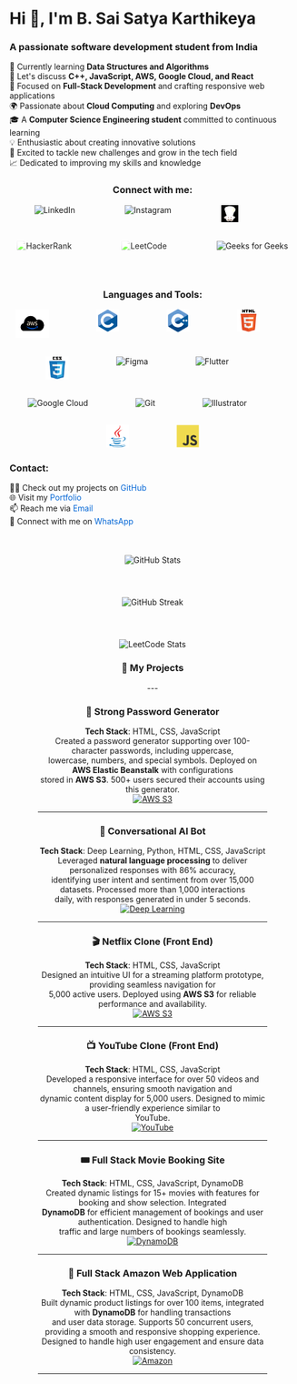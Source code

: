 <h1 align="left">Hi 👋, I'm B. Sai Satya Karthikeya</h1>
<h3 align="left">A passionate software development student from India</h3>

<p align="left">
  🌱 Currently learning <strong>Data Structures and Algorithms</strong><br>
  💬 Let's discuss <strong>C++, JavaScript, AWS, Google Cloud, and React</strong><br>
  🎯 Focused on <strong>Full-Stack Development</strong> and crafting responsive web applications<br>
  🌍 Passionate about <strong>Cloud Computing</strong> and exploring <strong>DevOps</strong><br>
  🎓 A <strong>Computer Science Engineering student</strong> committed to continuous learning<br>
  💡 Enthusiastic about creating innovative solutions<br>
  🚀 Excited to tackle new challenges and grow in the tech field<br>
  📈 Dedicated to improving my skills and knowledge<br>
</p>

<h3 align="center">Connect with me:</h3>
<p align="center" style="display: flex; justify-content: center; gap: 30px; flex-wrap: wrap;">
  <a href="https://linkedin.com/in/saisatyakarthikeya" target="_blank" rel="noreferrer" style="text-decoration: none;">
    <img src="https://raw.githubusercontent.com/rahuldkjain/github-profile-readme-generator/master/src/images/icons/Social/linked-in-alt.svg" alt="LinkedIn" height="30" width="30" />
  </a>
  &nbsp;&nbsp;&nbsp;  &nbsp;&nbsp;&nbsp;
  <a href="https://instagram.com/karthikeya03" target="_blank" rel="noreferrer" style="text-decoration: none;">
    <img src="https://raw.githubusercontent.com/rahuldkjain/github-profile-readme-generator/master/src/images/icons/Social/instagram.svg" alt="Instagram" height="30" width="30" />
  </a>
    &nbsp;&nbsp;&nbsp;  &nbsp;&nbsp;&nbsp;
  <a href="https://www.codechef.com/users/karthikeya_03" target="_blank" rel="noreferrer" style="text-decoration: none;">
    <img src="https://github.com/karthikeya03/IMAGES/blob/JustMain/images.jpeg" alt="CodeChef" height="30" width="30" style="filter: brightness(1.5);" />
  </a>
    &nbsp;&nbsp;&nbsp;  &nbsp;&nbsp;&nbsp;
  <a href="https://www.hackerrank.com/22p31a0506" target="_blank" rel="noreferrer" style="text-decoration: none;">
    <img src="https://raw.githubusercontent.com/rahuldkjain/github-profile-readme-generator/master/src/images/icons/Social/hackerrank.svg" alt="HackerRank" height="30" width="30" style="filter: brightness(1.5);" />
  </a>
    &nbsp;&nbsp;&nbsp;  &nbsp;&nbsp;&nbsp;
  <a href="https://www.leetcode.com/03karthikeya03" target="_blank" rel="noreferrer" style="text-decoration: none;">
    <img src="https://raw.githubusercontent.com/rahuldkjain/github-profile-readme-generator/master/src/images/icons/Social/leet-code.svg" alt="LeetCode" height="30" width="30" style="filter: brightness(1.5);" />
  </a>
    &nbsp;&nbsp;&nbsp;  &nbsp;&nbsp;&nbsp;
  <a href="https://auth.geeksforgeeks.org/user/saisatyaka9den" target="_blank" rel="noreferrer" style="text-decoration: none;">
    <img src="https://raw.githubusercontent.com/rahuldkjain/github-profile-readme-generator/master/src/images/icons/Social/geeks-for-geeks.svg" alt="Geeks for Geeks" height="30" width="30" />
  </a>
</p>

<!-- Add a gap between sections -->
<div style="height: 30px;"></div>

<h3 align="center">Languages and Tools:</h3>
<p align="center" style="display: flex; justify-content: center; flex-wrap: wrap; gap: 30px;">
  <a href="https://aws.amazon.com" target="_blank" rel="noreferrer" style="text-decoration: none;">
    <img src="https://github.com/karthikeya03/IMAGES/blob/JustMain/aws.png" alt="AWS" width="60" height="50" style="filter: invert(100%);" />
  </a>
      &nbsp;&nbsp;&nbsp;  &nbsp;&nbsp;
  <a href="https://www.cprogramming.com/" target="_blank" rel="noreferrer" style="text-decoration: none;">
    <img src="https://raw.githubusercontent.com/devicons/devicon/master/icons/c/c-original.svg" alt="C" width="40" height="40" />
  </a>
      &nbsp;&nbsp;&nbsp;  &nbsp;&nbsp;
  <a href="https://www.w3schools.com/cpp/" target="_blank" rel="noreferrer" style="text-decoration: none;">
    <img src="https://raw.githubusercontent.com/devicons/devicon/master/icons/cplusplus/cplusplus-original.svg" alt="C++" width="40" height="40" />
  </a>
      &nbsp;&nbsp;&nbsp;  &nbsp;&nbsp;
    <a href="https://www.w3.org/html/" target="_blank" rel="noreferrer" style="text-decoration: none;">
    <img src="https://raw.githubusercontent.com/devicons/devicon/master/icons/html5/html5-original-wordmark.svg" alt="HTML5" width="40" height="40" />
  </a>
      &nbsp;&nbsp;&nbsp;  &nbsp;&nbsp;
  <a href="https://www.w3schools.com/css/" target="_blank" rel="noreferrer" style="text-decoration: none;">
    <img src="https://raw.githubusercontent.com/devicons/devicon/master/icons/css3/css3-original-wordmark.svg" alt="CSS3" width="40" height="40" />
  </a>
      &nbsp;&nbsp;&nbsp;  &nbsp;&nbsp;
  <a href="https://www.figma.com/" target="_blank" rel="noreferrer" style="text-decoration: none;">
    <img src="https://www.vectorlogo.zone/logos/figma/figma-icon.svg" alt="Figma" width="40" height="40" />
  </a>
      &nbsp;&nbsp;&nbsp;  &nbsp;&nbsp;
  <a href="https://flutter.dev" target="_blank" rel="noreferrer" style="text-decoration: none;">
    <img src="https://www.vectorlogo.zone/logos/flutterio/flutterio-icon.svg" alt="Flutter" width="40" height="40" />
  </a>
      &nbsp;&nbsp;&nbsp;  &nbsp;&nbsp;
  <a href="https://cloud.google.com" target="_blank" rel="noreferrer" style="text-decoration: none;">
    <img src="https://www.vectorlogo.zone/logos/google_cloud/google_cloud-icon.svg" alt="Google Cloud" width="40" height="40" />
  </a>
      &nbsp;&nbsp;&nbsp;  &nbsp;&nbsp;
  <a href="https://git-scm.com/" target="_blank" rel="noreferrer" style="text-decoration: none;">
    <img src="https://www.vectorlogo.zone/logos/git-scm/git-scm-icon.svg" alt="Git" width="40" height="40" />
  </a>
      &nbsp;&nbsp;&nbsp;  &nbsp;&nbsp;
  <a href="https://www.adobe.com/in/products/illustrator.html" target="_blank" rel="noreferrer" style="text-decoration: none;">
    <img src="https://www.vectorlogo.zone/logos/adobe_illustrator/adobe_illustrator-icon.svg" alt="Illustrator" width="40" height="40" />
  </a>
      &nbsp;&nbsp;&nbsp;  &nbsp;&nbsp;
  <a href="https://www.java.com" target="_blank" rel="noreferrer" style="text-decoration: none;">
    <img src="https://raw.githubusercontent.com/devicons/devicon/master/icons/java/java-original.svg" alt="Java" width="40" height="40" />
  </a>
      &nbsp;&nbsp;&nbsp;  &nbsp;&nbsp;
  <a href="https://developer.mozilla.org/en-US/docs/Web/JavaScript" target="_blank" rel="noreferrer" style="text-decoration: none;">
    <img src="https://raw.githubusercontent.com/devicons/devicon/master/icons/javascript/javascript-original.svg" alt="JavaScript" width="40" height="40" />
  </a>
</p>

<h3 align="left">Contact:</h3>
<p align="left">
  👨‍💻 Check out my projects on <a href="https://github.com/karthikeya03" style="color: #0366d6; text-decoration: none;">GitHub</a><br>
  🌐 Visit my <a href="https://your-portfolio-link.com" style="color: #0366d6; text-decoration: none;">Portfolio</a><br>
  📫 Reach me via <a href="mailto:saisatyakarthikeya@gmail.com" style="color: #0366d6; text-decoration: none;">Email</a><br>
  📱 Connect with me on <a href="https://wa.me/+917013796123" style="color: #0366d6; text-decoration: none;">WhatsApp</a><br>
</p>

<div align="center" style="display: flex; flex-direction: column; align-items: center; gap: 20px;">
  <br>
  <img src="https://github-readme-stats.vercel.app/api?username=karthikeya03&show_icons=true&locale=en&theme=radical" alt="GitHub Stats" />
  <br>
  <img src="https://github-readme-streak-stats.herokuapp.com/?user=karthikeya03&theme=radical" alt="GitHub Streak" />
  <br>
  <img src="https://leetcard.jacoblin.cool/03karthikeya03?theme=unicorn&font=Familjen%20Grotesk&ext=heatmap" alt="LeetCode Stats" />
</div>

<h3 align="center">🚀 My Projects</h3>

<div align="center">
  <div style="width: 80%; max-width: 900px; margin: auto;">
---
    
### 🔐 **Strong Password Generator**  
**Tech Stack**: HTML, CSS, JavaScript  
Created a password generator supporting over 100-character passwords, including uppercase,  
lowercase, numbers, and special symbols. Deployed on **AWS Elastic Beanstalk** with configurations  
stored in **AWS S3**. 500+ users secured their accounts using this generator.  
[![AWS S3](https://img.icons8.com/color/48/000000/amazon-s3.png)](your-deployment-link-here)

---

### 🤖 **Conversational AI Bot**  
**Tech Stack**: Deep Learning, Python, HTML, CSS, JavaScript  
Leveraged **natural language processing** to deliver personalized responses with 86% accuracy,  
identifying user intent and sentiment from over 15,000 datasets. Processed more than 1,000 interactions  
daily, with responses generated in under 5 seconds.  
[![Deep Learning](https://img.icons8.com/color/48/000000/neural-network.png)](your-project-link-here)

---

### 🎬 **Netflix Clone (Front End)**  
**Tech Stack**: HTML, CSS, JavaScript  
Designed an intuitive UI for a streaming platform prototype, providing seamless navigation for  
5,000 active users. Deployed using **AWS S3** for reliable performance and availability.  
[![AWS S3](https://img.icons8.com/color/48/000000/amazon-s3.png)](your-project-link-here)

---

### 📺 **YouTube Clone (Front End)**  
**Tech Stack**: HTML, CSS, JavaScript  
Developed a responsive interface for over 50 videos and channels, ensuring smooth navigation and  
dynamic content display for 5,000 users. Designed to mimic a user-friendly experience similar to  
YouTube.  
[![YouTube](https://img.icons8.com/color/48/000000/youtube-play.png)](your-project-link-here)

---

### 🎟️ **Full Stack Movie Booking Site**  
**Tech Stack**: HTML, CSS, JavaScript, DynamoDB  
Created dynamic listings for 15+ movies with features for booking and show selection. Integrated  
**DynamoDB** for efficient management of bookings and user authentication. Designed to handle high  
traffic and large numbers of bookings seamlessly.  
[![DynamoDB](https://img.icons8.com/color/48/000000/amazon-dynamodb.png)](your-project-link-here)

---

### 🛒 **Full Stack Amazon Web Application**  
**Tech Stack**: HTML, CSS, JavaScript, DynamoDB  
Built dynamic product listings for over 100 items, integrated with **DynamoDB** for handling transactions  
and user data storage. Supports 50 concurrent users, providing a smooth and responsive shopping experience.  
Designed to handle high user engagement and ensure data consistency.  
[![Amazon](https://img.icons8.com/color/48/000000/amazon.png)](your-project-link-here)

  ---
  </div>
</div>


